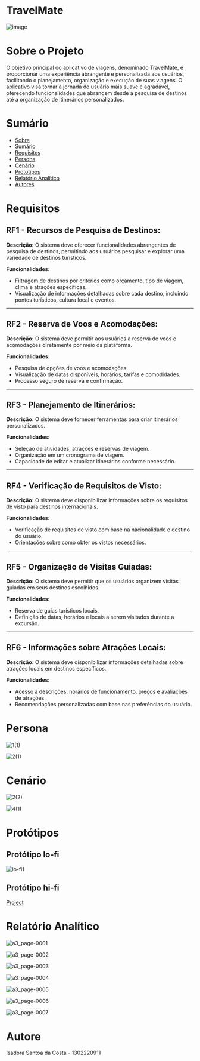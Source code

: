 # TravelMate

![image](https://github.com/IsadoraCosta19/teste/assets/134560787/e70ff638-48d1-4e76-949b-3c4977bf7852)



# Sobre o Projeto

O objetivo principal do aplicativo de viagens, denominado TravelMate, é proporcionar uma experiência abrangente e personalizada aos usuários, facilitando o planejamento, organização e execução de suas viagens. O aplicativo visa tornar a jornada do usuário mais suave e agradável, oferecendo funcionalidades que abrangem desde a pesquisa de destinos até a organização de itinerários personalizados.

# Sumário

* [Sobre](#sobre-o-projeto)
* [Sumário](#sumário)
* [Requisitos](#requisitos)
* [Persona](#persona)
* [Cenário](#cenário)
* [Prototipos](#protótipos)
* [Relatório Analítico ](#relatório-analítico)
* [Autores](#autores)



# Requisitos  
## RF1 - Recursos de Pesquisa de Destinos:

**Descrição:** O sistema deve oferecer funcionalidades abrangentes de pesquisa de destinos, permitindo aos usuários pesquisar e explorar uma variedade de destinos turísticos.

**Funcionalidades:**
- Filtragem de destinos por critérios como orçamento, tipo de viagem, clima e atrações específicas.
- Visualização de informações detalhadas sobre cada destino, incluindo pontos turísticos, cultura local e eventos.

---

## RF2 - Reserva de Voos e Acomodações:

**Descrição:** O sistema deve permitir aos usuários a reserva de voos e acomodações diretamente por meio da plataforma.

**Funcionalidades:**
- Pesquisa de opções de voos e acomodações.
- Visualização de datas disponíveis, horários, tarifas e comodidades.
- Processo seguro de reserva e confirmação.

---

## RF3 - Planejamento de Itinerários:

**Descrição:** O sistema deve fornecer ferramentas para criar itinerários personalizados.

**Funcionalidades:**
- Seleção de atividades, atrações e reservas de viagem.
- Organização em um cronograma de viagem.
- Capacidade de editar e atualizar itinerários conforme necessário.

---

## RF4 - Verificação de Requisitos de Visto:

**Descrição:** O sistema deve disponibilizar informações sobre os requisitos de visto para destinos internacionais.

**Funcionalidades:**
- Verificação de requisitos de visto com base na nacionalidade e destino do usuário.
- Orientações sobre como obter os vistos necessários.

---

## RF5 - Organização de Visitas Guiadas:

**Descrição:** O sistema deve permitir que os usuários organizem visitas guiadas em seus destinos escolhidos.

**Funcionalidades:**
- Reserva de guias turísticos locais.
- Definição de datas, horários e locais a serem visitados durante a excursão.

---

## RF6 - Informações sobre Atrações Locais:

**Descrição:** O sistema deve disponibilizar informações detalhadas sobre atrações locais em destinos específicos.

**Funcionalidades:**
- Acesso a descrições, horários de funcionamento, preços e avaliações de atrações.
- Recomendações personalizadas com base nas preferências do usuário.

# Persona

  ![1(1)](https://github.com/IsadoraCosta19/teste/assets/134560787/6d76d0c5-7a2b-460f-8ed8-95e1f7774889)


  ![2(1)](https://github.com/IsadoraCosta19/teste/assets/134560787/35b33358-9be0-4ed0-b158-40ced19dfb2d)

# Cenário

![2(2)](https://github.com/IsadoraCosta19/teste/assets/134560787/dc7a61d2-7bf0-46bc-9b4c-542663707bf4)

![4(1)](https://github.com/IsadoraCosta19/teste/assets/134560787/923cb8b8-d44f-4c7a-b911-14e6a7bba11f)

# Protótipos

## Protótipo lo-fi

![lo-fi1](https://github.com/IsadoraCosta19/teste/assets/134560787/01ee8203-50b8-4a00-9b3f-d016454e0793)


## Protótipo hi-fi

[Project](https://www.canva.com/design/DAF2cMtYb0Y/vNoaXWoXbkxJ2JmAIB0AXQ/editutm_content=DAF2cMtYb0Y&utm_campaign=designshare&utm_medium=link2&utm_source=sharebutton)

# Relatório Analítico 

![a3_page-0001](https://github.com/IsadoraCosta19/teste/assets/134560787/71a46aec-3f15-45e1-b046-79134eb0b9b6)

![a3_page-0002](https://github.com/IsadoraCosta19/A3---Isadora-Santos-da-Costa/assets/134560787/e3c29b39-c1b5-44c8-bc67-20c8a4a29539)

![a3_page-0003](https://github.com/IsadoraCosta19/teste/assets/134560787/789d5758-88bb-401e-8ca0-22f8198a82aa)

![a3_page-0004](https://github.com/IsadoraCosta19/teste/assets/134560787/96ab5973-876b-477b-aa38-edfe68231b6f)

![a3_page-0005](https://github.com/IsadoraCosta19/teste/assets/134560787/8d760244-bee7-4083-9a68-da1b43787cc4)

![a3_page-0006](https://github.com/IsadoraCosta19/teste/assets/134560787/ce64f423-f912-49b6-b12c-69d5e6076a11)

![a3_page-0007](https://github.com/IsadoraCosta19/teste/assets/134560787/be1a3a69-9fdc-4e37-92dd-8cc14e9189db)


# Autore
Isadora Santoa da Costa - 1302220911<br/>





